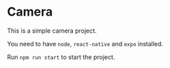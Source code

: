 # Camera

This is a simple camera project.

You need to have `node`, `react-native` and `expo` installed.

Run `npm run start` to start the project.
